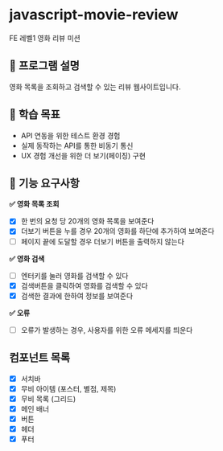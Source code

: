 # javascript-movie-review

FE 레벨1 영화 리뷰 미션

## 📍 프로그램 설명

영화 목록을 조회하고 검색할 수 있는 리뷰 웹사이트입니다.

## 📍 학습 목표

- API 연동을 위한 테스트 환경 경험
- 실제 동작하는 API를 통한 비동기 통신
- UX 경험 개선을 위한 더 보기(페이징) 구현

## 📍 기능 요구사항

**✅ 영화 목록 조회**

- [x] 한 번의 요청 당 20개의 영화 목록을 보여준다
- [x] 더보기 버튼을 누를 경우 20개의 영화를 하단에 추가하여 보여준다
- [ ] 페이지 끝에 도달할 경우 더보기 버튼을 출력하지 않는다

**✅ 영화 검색**

- [ ] 엔터키를 눌러 영화를 검색할 수 있다
- [x] 검색버튼을 클릭하여 영화를 검색할 수 있다
- [x] 검색한 결과에 한하여 정보를 보여준다

**✅ 오류**

- [ ] 오류가 발생하는 경우, 사용자를 위한 오류 메세지를 띄운다

## 컴포넌트 목록

- [x] 서치바
- [x] 무비 아이템 (포스터, 별점, 제목)
- [x] 무비 목록 (그리드)
- [x] 메인 배너
- [x] 버튼
- [x] 헤더
- [x] 푸터
